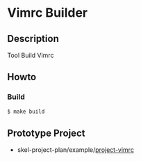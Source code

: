
# Vimrc Builder


## Description

Tool Build Vimrc


## Howto


### Build

``` sh
$ make build
```


## Prototype Project

* skel-project-plan/example/[project-vimrc](https://github.com/samwhelp/skel-project-plan/tree/gh-pages/example/project-vimrc)
